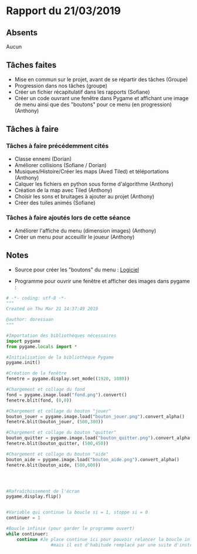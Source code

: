 # Rapport du 21/03/2019
## Absents
Aucun
## Tâches faites
- Mise en commun sur le projet, avant de se répartir des tâches (Groupe)
- Progression dans nos tâches (groupe) 
- Créer un fichier récapitulatif dans les rapports (Sofiane)
- Créer un code ouvrant une fenêtre dans Pygame et affichant une image de menu ainsi que des "boutons" pour ce menu (en progression) (Anthony)
## Tâches à faire
### Tâches à faire précédemment cités
- Classe ennemi (Dorian)
- Améliorer collisions (Sofiane / Dorian)
- Musiques/Histoire/Créer les maps (Aved Tiled) et téléportations (Anthony)
- Calquer les fichiers en python sous forme d'algorithme (Anthony)
- Création de la map avec Tiled (Anthony)
- Choisir les sons et bruitages à ajouter au projet (Anthony)
- Créer des tuiles animés (Sofiane)
### Tâches à faire ajoutés lors de cette séance
- Améliorer l'affiche du menu (dimension images) (Anthony)
- Créer un menu pour acceuillir le joueur (Anthony)

## Notes

- Source pour créer les "boutons" du menu : [Logiciel](https://dabuttonfactory.com/fr/)

- Programme pour ouvrir une fenêtre et afficher des images dans pygame :
```python
# -*- coding: utf-8 -*-
"""
Created on Thu Mar 21 14:37:49 2019

@author: doressaan
"""

#Importation des bibliothèques nécessaires
import pygame
from pygame.locals import *

#Initialisation de la bibliothèque Pygame
pygame.init()

#Création de la fenêtre
fenetre = pygame.display.set_mode((1920, 1080))

#Chargement et collage du fond
fond = pygame.image.load("fond.png").convert()
fenetre.blit(fond, (0,0))

#Chargement et collage du bouton "jouer"
bouton_jouer = pygame.image.load("bouton_jouer.png").convert_alpha()
fenetre.blit(bouton_jouer, (500,300))

#Chargement et collage du bouton "quitter"
bouton_quitter = pygame.image.load("bouton_quitter.png").convert_alpha()
fenetre.blit(bouton_quitter, (500,450))

#Chargement et collage du bouton "aide"
bouton_aide = pygame.image.load("bouton_aide.png").convert_alpha()
fenetre.blit(bouton_aide, (500,600))




#Rafraîchissement de l'écran
pygame.display.flip()


#Variable qui continue la boucle si = 1, stoppe si = 0
continuer = 1

#Boucle infinie (pour garder le programme ouvert)
while continuer:
	continue #Je place continue ici pour pouvoir relancer la boucle infinie
                 #mais il est d'habitude remplacé par une suite d'instructions

```
